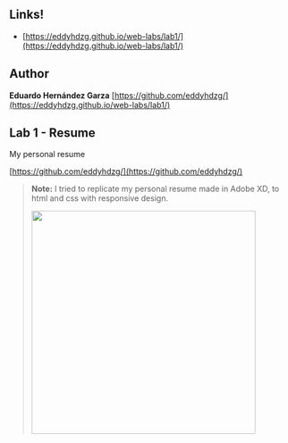 ## Links!

- [https://eddyhdzg.github.io/web-labs/lab1/](https://eddyhdzg.github.io/web-labs/lab1/)

## Author

**Eduardo Hernández Garza**
[https://github.com/eddyhdzg/](https://eddyhdzg.github.io/web-labs/lab1/)

## Lab 1 - Resume

My personal resume

[https://github.com/eddyhdzg/](https://github.com/eddyhdzg/)

> **Note:** I tried to replicate my personal resume made in Adobe XD, to html and css with responsive design.
>
> <img src="https://eddyhdzg.github.io/web-labs/lab1/Resume.png" width="400" />
